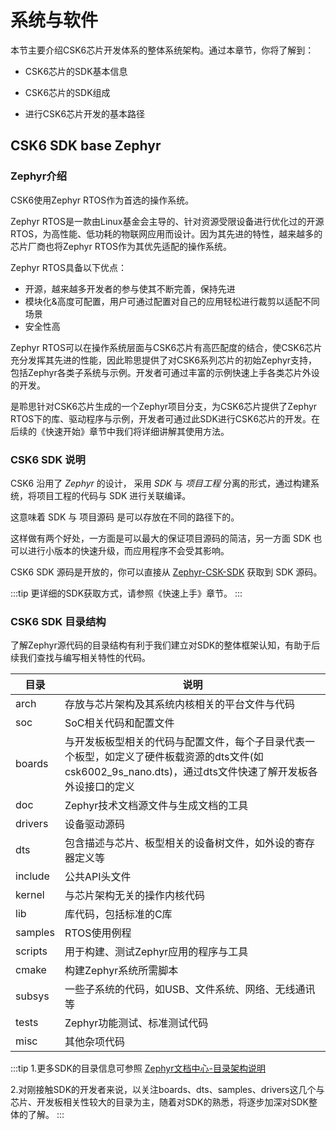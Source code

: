 # 系统与软件

本节主要介绍CSK6芯片开发体系的整体系统架构。通过本章节，你将了解到：

* CSK6芯片的SDK基本信息

* CSK6芯片的SDK组成

* 进行CSK6芯片开发的基本路径

## CSK6 SDK base Zephyr

### Zephyr介绍

CSK6使用Zephyr RTOS作为首选的操作系统。

Zephyr RTOS是一款由Linux基金会主导的、针对资源受限设备进行优化过的开源RTOS，为高性能、低功耗的物联网应用而设计。因为其先进的特性，越来越多的芯片厂商也将Zephyr RTOS作为其优先适配的操作系统。

Zephyr RTOS具备以下优点：
- 开源，越来越多开发者的参与使其不断完善，保持先进
- 模块化&高度可配置，用户可通过配置对自己的应用轻松进行裁剪以适配不同场景
- 安全性高

Zephyr RTOS可以在操作系统层面与CSK6芯片有高匹配度的结合，使CSK6芯片充分发挥其先进的性能，因此聆思提供了对CSK6系列芯片的初始Zephyr支持，包括Zephyr各类子系统与示例。开发者可通过丰富的示例快速上手各类芯片外设的开发。

是聆思针对CSK6芯片生成的一个Zephyr项目分支，为CSK6芯片提供了Zephyr RTOS下的库、驱动程序与示例，开发者可通过此SDK进行CSK6芯片的开发。在后续的《快速开始》章节中我们将详细讲解其使用方法。


### CSK6 SDK 说明

CSK6 沿用了 *Zephyr* 的设计， 采用 *SDK* 与 *项目工程* 分离的形式，通过构建系统，将项目工程的代码与 SDK 进行关联编译。

这意味着 SDK 与 项目源码 是可以存放在不同的路径下的。

这样做有两个好处，一方面是可以最大的保证项目源码的简洁，另一方面 SDK 也可以进行小版本的快速升级，而应用程序不会受其影响。

CSK6 SDK 源码是开放的，你可以直接从 [Zephyr-CSK-SDK](https://cloud.listenai.com/zephyr/zephyr) 获取到 SDK 源码。

:::tip
更详细的SDK获取方式，请参照《快速上手》章节。
:::

### CSK6 SDK 目录结构

了解Zephyr源代码的目录结构有利于我们建立对SDK的整体框架认知，有助于后续我们查找与编写相关特性的代码。

| 目录| 说明|
| ----- | ---------------------------------------------------------- |
| arch | 存放与芯片架构及其系统内核相关的平台文件与代码 |
| soc | SoC相关代码和配置文件 |
| boards | 与开发板板型相关的代码与配置文件，每个子目录代表一个板型，如定义了硬件板载资源的dts文件(如csk6002_9s_nano.dts)，通过dts文件快速了解开发板各外设接口的定义 |
| doc | Zephyr技术文档源文件与生成文档的工具 |
| drivers | 设备驱动源码 |
| dts | 包含描述与芯片、板型相关的设备树文件，如外设的寄存器定义等 |
| include | 公共API头文件 |
| kernel | 与芯片架构无关的操作内核代码 |
| lib | 库代码，包括标准的C库 |
| samples | RTOS使用例程 |
| scripts | 用于构建、测试Zephyr应用的程序与工具 |
| cmake | 构建Zephyr系统所需脚本 |
| subsys | 一些子系统的代码，如USB、文件系统、网络、无线通讯等 |
| tests | Zephyr功能测试、标准测试代码 |
| misc | 其他杂项代码 |
 
:::tip
1.更多SDK的目录信息可参照 [Zephyr文档中心-目录架构说明](https://zephyr-docs.listenai.com/application/index.html#source-tree-structure)

2.对刚接触SDK的开发者来说，以关注boards、dts、samples、drivers这几个与芯片、开发板相关性较大的目录为主，随着对SDK的熟悉，将逐步加深对SDK整体的了解。
:::